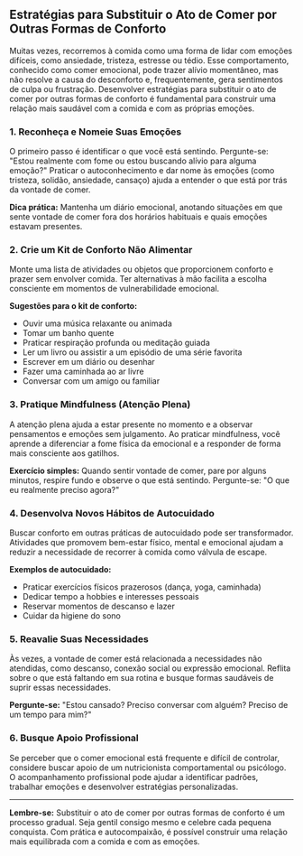 
## Estratégias para Substituir o Ato de Comer por Outras Formas de Conforto

Muitas vezes, recorremos à comida como uma forma de lidar com emoções difíceis, como ansiedade, tristeza, estresse ou tédio. Esse comportamento, conhecido como comer emocional, pode trazer alívio momentâneo, mas não resolve a causa do desconforto e, frequentemente, gera sentimentos de culpa ou frustração. Desenvolver estratégias para substituir o ato de comer por outras formas de conforto é fundamental para construir uma relação mais saudável com a comida e com as próprias emoções.

### 1. Reconheça e Nomeie Suas Emoções

O primeiro passo é identificar o que você está sentindo. Pergunte-se: "Estou realmente com fome ou estou buscando alívio para alguma emoção?" Praticar o autoconhecimento e dar nome às emoções (como tristeza, solidão, ansiedade, cansaço) ajuda a entender o que está por trás da vontade de comer.

**Dica prática:** Mantenha um diário emocional, anotando situações em que sente vontade de comer fora dos horários habituais e quais emoções estavam presentes.

### 2. Crie um Kit de Conforto Não Alimentar

Monte uma lista de atividades ou objetos que proporcionem conforto e prazer sem envolver comida. Ter alternativas à mão facilita a escolha consciente em momentos de vulnerabilidade emocional.

**Sugestões para o kit de conforto:**
- Ouvir uma música relaxante ou animada
- Tomar um banho quente
- Praticar respiração profunda ou meditação guiada
- Ler um livro ou assistir a um episódio de uma série favorita
- Escrever em um diário ou desenhar
- Fazer uma caminhada ao ar livre
- Conversar com um amigo ou familiar

### 3. Pratique Mindfulness (Atenção Plena)

A atenção plena ajuda a estar presente no momento e a observar pensamentos e emoções sem julgamento. Ao praticar mindfulness, você aprende a diferenciar a fome física da emocional e a responder de forma mais consciente aos gatilhos.

**Exercício simples:** Quando sentir vontade de comer, pare por alguns minutos, respire fundo e observe o que está sentindo. Pergunte-se: "O que eu realmente preciso agora?"

### 4. Desenvolva Novos Hábitos de Autocuidado

Buscar conforto em outras práticas de autocuidado pode ser transformador. Atividades que promovem bem-estar físico, mental e emocional ajudam a reduzir a necessidade de recorrer à comida como válvula de escape.

**Exemplos de autocuidado:**
- Praticar exercícios físicos prazerosos (dança, yoga, caminhada)
- Dedicar tempo a hobbies e interesses pessoais
- Reservar momentos de descanso e lazer
- Cuidar da higiene do sono

### 5. Reavalie Suas Necessidades

Às vezes, a vontade de comer está relacionada a necessidades não atendidas, como descanso, conexão social ou expressão emocional. Reflita sobre o que está faltando em sua rotina e busque formas saudáveis de suprir essas necessidades.

**Pergunte-se:** "Estou cansado? Preciso conversar com alguém? Preciso de um tempo para mim?"

### 6. Busque Apoio Profissional

Se perceber que o comer emocional está frequente e difícil de controlar, considere buscar apoio de um nutricionista comportamental ou psicólogo. O acompanhamento profissional pode ajudar a identificar padrões, trabalhar emoções e desenvolver estratégias personalizadas.

___

**Lembre-se:** Substituir o ato de comer por outras formas de conforto é um processo gradual. Seja gentil consigo mesmo e celebre cada pequena conquista. Com prática e autocompaixão, é possível construir uma relação mais equilibrada com a comida e com as emoções.
```
